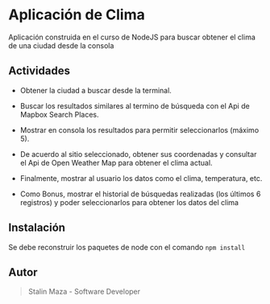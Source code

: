 # Aplicación de Clima

Aplicación construida en el curso de NodeJS para buscar obtener el clima de una ciudad desde la consola

## Actividades

- Obtener la ciudad a buscar desde la terminal.

- Buscar los resultados similares al termino de búsqueda con el Api de Mapbox Search Places.

- Mostrar en consola los resultados para permitir seleccionarlos (máximo 5).

- De acuerdo al sitio seleccionado, obtener sus coordenadas y consultar el Api de Open Weather Map para obtener el clima actual.

- Finalmente, mostrar al usuario los datos como el clima, temperatura, etc.

- Como Bonus, mostrar el historial de búsquedas realizadas (los últimos 6 registros) y poder seleccionarlos para obtener los datos del clima


## Instalación

Se debe reconstruir los paquetes de node con el comando
```npm install```

## Autor

> Stalin Maza - Software Developer